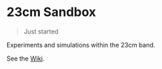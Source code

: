 # 23cm Sandbox

> Just started

Experiments and simulations within the 23cm band.

See the [Wiki](https://github.com/HB9UF/23cm_sandbox/wiki).
